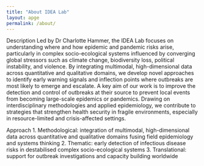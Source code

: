```yaml
---
title: "About IDEA Lab"
layout: apge
permalink: /about/
---
```


Description
Led by Dr Charlotte Hammer, the IDEA Lab focuses on understanding where and how epidemic and pandemic risks arise, particularly in complex socio-ecological systems influenced by converging global stressors such as climate change, biodiversity loss, political instability, and violence. By integrating multimodal, high-dimensional data across quantitative and qualitative domains, we develop novel approaches to identify early warning signals and inflection points where outbreaks are most likely to emerge and escalate.
A key aim of our work is to improve the detection and control of outbreaks at their source to prevent local events from becoming large-scale epidemics or pandemics. Drawing on interdisciplinary methodologies and applied epidemiology, we contribute to strategies that strengthen health security in fragile environments, especially in resource-limited and crisis-affected settings.

Approach
1.⁠ ⁠Methodological: integration of multimodal, high-dimensional data across quantitative and qualitative domains fusing field epidemiology and systems thinking
2.⁠ ⁠Thematic: early detection of infectious disease risks in destabilised complex socio-ecological systems
3.⁠ ⁠Translational: support for outbreak investigations and capacity building worldwide
